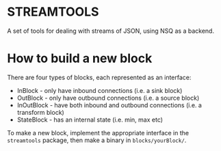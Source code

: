 STREAMTOOLS
===========

A set of tools for dealing with streams of JSON, using NSQ as a backend.

How to build a new block
========================

There are four types of blocks, each represented as an interface:

* InBlock - only have inbound connections (i.e. a sink block)
* OutBlock - only have outbound connections (i.e. a source block)
* InOutBlock - have both inbound and outbound connections (i.e. a transform block)
* StateBlock - has an internal state (i.e. min, max etc)

To make a new block, implement the appropriate interface in the `streamtools` package, then make a binary in `blocks/yourBlock/`. 

